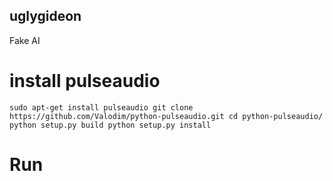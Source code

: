 ## uglygideon
Fake AI 
# install pulseaudio
`sudo apt-get install pulseaudio
 git clone https://github.com/Valodim/python-pulseaudio.git
 cd python-pulseaudio/
 python setup.py build
 python setup.py install`
 
# Run 
